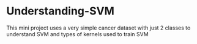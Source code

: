 # Understanding-SVM
This mini  project uses a very simple  cancer dataset with just 2 classes to understand SVM and types of kernels used to train SVM
